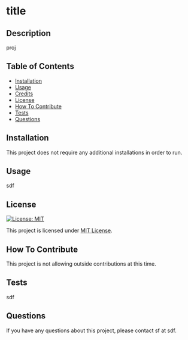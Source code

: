# title

## Description
proj

## Table of Contents
* [Installation](#installation)
* [Usage](#usage)
* [Credits](#credits)
* [License](#license)
* [How To Contribute](#contributing)
* [Tests](#tests)
* [Questions](#questions)

## Installation
This project does not require any additional installations in order to run.

## Usage
sdf

## License
[![License: MIT](https://img.shields.io/badge/License-MIT-yellow.svg)](https://opensource.org/licenses/MIT)

This project is licensed under [MIT License](https://opensource.org/licenses/MIT).

## How To Contribute
This project is not allowing outside contributions at this time.

## Tests
sdf

## Questions
If you have any questions about this project, please contact sf at sdf.

